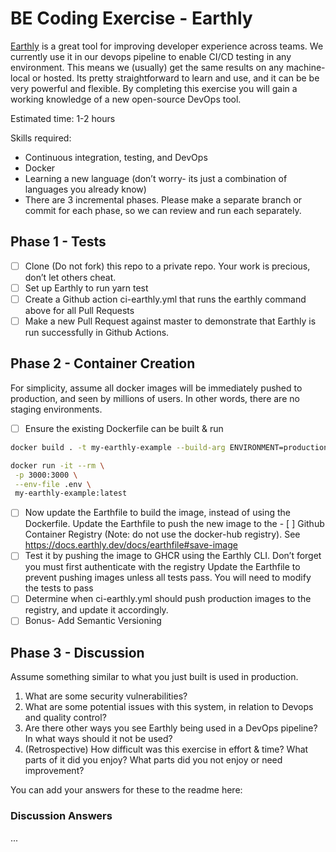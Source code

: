 # BE Coding Exercise - Earthly

[Earthly](https://earthly.dev/) is a great tool for improving developer experience across teams. We currently use it in our devops pipeline to enable CI/CD testing in any environment. This means we (usually) get the same results on any machine- local or hosted. Its pretty straightforward to learn and use, and it can be be very powerful and flexible. By completing this exercise you will gain a working knowledge of a new open-source DevOps tool.

Estimated time: 1-2 hours

Skills required:

- Continuous integration, testing, and DevOps
- Docker
- Learning a new language (don’t worry- its just a combination of languages you already know)
- There are 3 incremental phases. Please make a separate branch or commit for each phase, so we can review and run each separately.

## Phase 1 - Tests

- [ ] Clone (Do not fork) this repo to a private repo. Your work is precious, don’t let others cheat.
- [ ] Set up Earthly to run yarn test
- [ ] Create a Github action ci-earthly.yml that runs the earthly command above for all Pull Requests
- [ ] Make a new Pull Request against master to demonstrate that Earthly is run successfully in Github Actions.

## Phase 2 - Container Creation

For simplicity, assume all docker images will be immediately pushed to production, and seen by millions of users. In other words, there are no staging environments.

- [ ] Ensure the existing Dockerfile can be built & run

```bash
docker build . -t my-earthly-example --build-arg ENVIRONMENT=production

docker run -it --rm \
 -p 3000:3000 \
 --env-file .env \
 my-earthly-example:latest
```

- [ ] Now update the Earthfile to build the image, instead of using the Dockerfile.
      Update the Earthfile to push the new image to the - [ ] Github Container Registry (Note: do not use the docker-hub registry). See https://docs.earthly.dev/docs/earthfile#save-image
- [ ] Test it by pushing the image to GHCR using the Earthly CLI. Don’t forget you must first authenticate with the registry
      Update the Earthfile to prevent pushing images unless all tests pass. You will need to modify the tests to pass
- [ ] Determine when ci-earthly.yml should push production images to the registry, and update it accordingly.
- [ ] Bonus- Add Semantic Versioning

## Phase 3 - Discussion

Assume something similar to what you just built is used in production.

1. What are some security vulnerabilities?
2. What are some potential issues with this system, in relation to Devops and quality control?
3. Are there other ways you see Earthly being used in a DevOps pipeline? In what ways should it not be used?
4. (Retrospective) How difficult was this exercise in effort & time? What parts of it did you enjoy? What parts did you not enjoy or need improvement?

You can add your answers for these to the readme here:

### Discussion Answers

...
